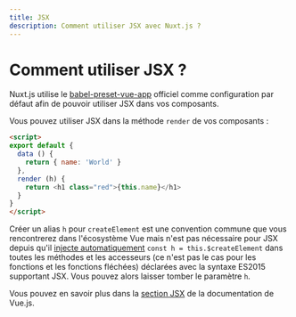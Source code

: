 ```yaml
---
title: JSX
description: Comment utiliser JSX avec Nuxt.js ?
---
```


# Comment utiliser JSX ?

Nuxt.js utilise le [babel-preset-vue-app](https://github.com/vuejs/babel-preset-vue-app) officiel comme configuration par défaut afin de pouvoir utiliser JSX dans vos composants.

Vous pouvez utiliser JSX dans la méthode `render` de vos composants :

```html
<script>
export default {
  data () {
    return { name: 'World' }
  },
  render (h) {
    return <h1 class="red">{this.name}</h1>
  }
}
</script>
```

<div class="Alert Alert--orange">

Créer un alias `h` pour `createElement` est une convention commune que vous rencontrerez dans l'écosystème Vue mais n'est pas nécessaire pour JSX depuis qu'il [injecte automatiquement](https://github.com/vuejs/babel-plugin-transform-vue-jsx#h-auto-injection) `const h = this.$createElement` dans toutes les méthodes et les accesseurs (ce n'est pas le cas pour les fonctions et les fonctions fléchées) déclarées avec la syntaxe ES2015 supportant JSX. Vous pouvez alors laisser tomber le paramètre `h`.

</div>

Vous pouvez en savoir plus dans la [section JSX](https://vuejs.org/v2/guide/render-function.html#JSX) de la documentation de Vue.js.
